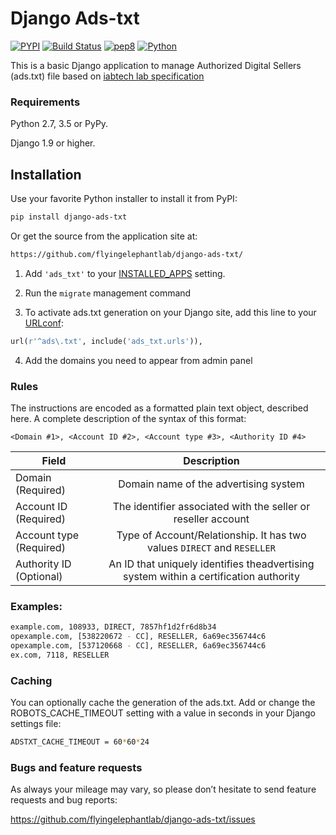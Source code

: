 # Django Ads-txt

[![PYPI](https://img.shields.io/pypi/v/django-ads-txt.svg)](https://pypi.python.org/pypi/django-ads-txt)
[![Build Status](https://api.travis-ci.org/flyingelephantlab/django-ads-txt.svg?branch=master)](https://travis-ci.org/flyingelephantlab/django-ads-txt)
[![pep8](https://img.shields.io/badge/code%20style-pep8-green.svg)](https://www.python.org/dev/peps/pep-0008/)
[![Python](https://img.shields.io/pypi/pyversions/django-ads-txt.svg)](https://pypi.python.org/pypi/django-ads-txt)

This is a basic Django application to manage Authorized Digital Sellers (ads.txt) file based on [iabtech lab specification](https://iabtechlab.com/ads-txt/)


### Requirements
Python 2.7, 3.5 or PyPy.

Django 1.9 or higher.

## Installation

Use your favorite Python installer to install it from PyPI:

```bash
pip install django-ads-txt
```

Or get the source from the application site at:

```bash
https://github.com/flyingelephantlab/django-ads-txt/
```


1. Add ``'ads_txt'`` to your [INSTALLED_APPS](https://docs.djangoproject.com/en/dev/ref/settings/#installed-apps) setting.

2. Run the ``migrate`` management command

3. To activate ads.txt generation on your Django site, add this line to your [URLconf](https://docs.djangoproject.com/en/dev/topics/http/urls/):

```python
url(r'^ads\.txt', include('ads_txt.urls')),
```
4. Add the domains you need to appear from admin panel

### Rules
The instructions are encoded as a formatted plain text object, described here. A complete
description of the syntax of this format:

    <Domain #1>, <Account ID #2>, <Account type #3>, <Authority ID #4>


| Field                   | Description                                                                           | 
| ------------------------|:-------------------------------------------------------------------------------------:|
| Domain (Required)       | Domain name of the advertising system                                                 |
| Account ID (Required)   | The identifier associated with the seller or reseller account                         |
| Account type (Required) | Type of Account/Relationship. It has two values `DIRECT` and `RESELLER`               |
| Authority ID (Optional) | An ID that uniquely identifies theadvertising system within a certification authority |

### Examples:
```bash
example.com, 108933, DIRECT, 7857hf1d2fr6d8b34
opexample.com, [538220672 - CC], RESELLER, 6a69ec356744c6
opexample.com, [537120668 - CC], RESELLER, 6a69ec356744c6
ex.com, 7118, RESELLER
```

### Caching

You can optionally cache the generation of the ads.txt. Add or change the ROBOTS_CACHE_TIMEOUT setting with a value in seconds in your Django settings file:
```bash
ADSTXT_CACHE_TIMEOUT = 60*60*24
```

### Bugs and feature requests
As always your mileage may vary, so please don’t hesitate to send feature requests and bug reports:

https://github.com/flyingelephantlab/django-ads-txt/issues


 
